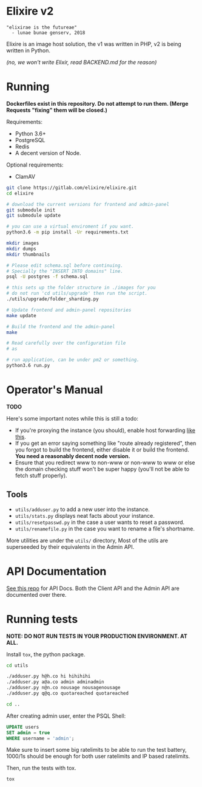 Elixire v2
==========

```
"elixirae is the futureae"
  - lunae bunae genserv, 2018
```

Elixire is an image host solution, the v1 was written in PHP,
v2 is being written in Python.

*(no, we won't write Elixir, read BACKEND.md for the reason)*

# Running

**Dockerfiles exist in this repository. Do not attempt to run them.
(Merge Requests "fixing" them will be closed.)**

Requirements:
 - Python 3.6+
 - PostgreSQL
 - Redis
 - A decent version of Node.

Optional requirements:
 - ClamAV

```bash
git clone https://gitlab.com/elixire/elixire.git
cd elixire

# download the current versions for frontend and admin-panel
git submodule init
git submodule update

# you can use a virtual enviroment if you want.
python3.6 -m pip install -Ur requirements.txt

mkdir images
mkdir dumps
mkdir thumbnails

# Please edit schema.sql before continuing.
# Specially the "INSERT INTO domains" line.
psql -U postgres -f schema.sql

# this sets up the folder structure in ./images for you
# do not run 'cd utils/upgrade' then run the script.
./utils/upgrade/folder_sharding.py

# Update frontend and admin-panel repositories
make update

# Build the frontend and the admin-panel
make 

# Read carefully over the configuration file
# as 

# run application, can be under pm2 or something.
python3.6 run.py
```

# Operator's Manual

**TODO**

Here's some important notes while this is still a todo:

- If you're proxying the instance (you should), enable host forwarding [like this](https://old-s.ave.zone/fjt.png).
- If you get an error saying something like "route already registered", then you forgot to build the frontend, either disable it or build the frontend. **You need a reasonably decent node version.**
- Ensure that you redirect www to non-www or non-www to www or else the domain checking stuff won't be super happy (you'll not be able to fetch stuff properly).

## Tools

 - `utils/adduser.py` to add a new user into the instance.
 - `utils/stats.py` displays neat facts about your instance.
 - `utils/resetpasswd.py` in the case a user wants to reset a password.
 - `utils/renamefile.py` in the case you want to rename a file's shortname.

More utilities are under the `utils/` directory, Most of the utils are
superseeded by their equivalents in the Admin API.

# API Documentation

[See this repo](https://gitlab.com/elixire/api-docs) for API Docs.
Both the Client API and the Admin API are documented over there.

# Running tests

**NOTE: DO NOT RUN TESTS IN YOUR PRODUCTION ENVIRONMENT. AT ALL.**

Install `tox`, the python package.

```bash
cd utils

./adduser.py h@h.co hi hihihihi
./adduser.py a@a.co admin adminadmin
./adduser.py n@n.co nousage nousagenousage
./adduser.py q@q.co quotareached quotareached

cd ..
```

After creating admin user, enter the PSQL Shell:
```sql
UPDATE users
SET admin = true
WHERE username = 'admin';
```

Make sure to insert some big ratelimits to be able to run
the test battery, 1000/1s should be enough for both user ratelimits
and IP based ratelimits.

Then, run the tests with tox.
```bash
tox
```
